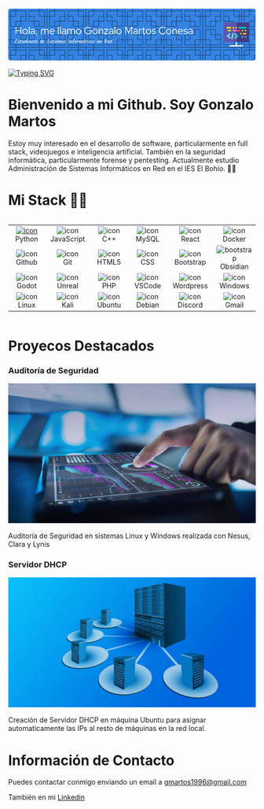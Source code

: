 ![Header](./img/gonzalo_header.png)

[![Typing SVG](https://readme-typing-svg.demolab.com?font=Fira+Code&pause=1000&color=6B2EF7&width=435&lines=S%C3%A9+la+mejor+versi%C3%B3n+de+t%C3%AD+mismo)](https://git.io/typing-svg)

# Bienvenido a mi Github. Soy Gonzalo Martos 

Estoy muy interesado en el desarrollo de software, particularmente en full stack, videojuegos e inteligencia artificial. También en la seguridad informática, particularmente forense y pentesting. Actualmente estudio Administración de Sistemas Informáticos en Red en el IES El Bohío. 🙆‍♂️

# Mi Stack :man_technologist:

<div style="display: flex; align-items: flex-start; align: center">
<table align="center">
  <tr>
    </td>
    <td align="center" width="96">
      <a href="#macropower-tech">
        <img src="https://techstack-generator.vercel.app/python-icon.svg" alt="icon" width="65" height="65" />
      </a>
      <br>Python
    </td>
    <td align="center" width="96">
        <img src="https://techstack-generator.vercel.app/js-icon.svg" alt="icon" width="65" height="65" />
      <br>JavaScript
    </td>
    <td align="center" width="96">
        <img src="https://techstack-generator.vercel.app/cpp-icon.svg" alt="icon" width="65" height="65" />
      <br>C++
    </td>
    <td align="center" width="96">
        <img src="https://techstack-generator.vercel.app/mysql-icon.svg" alt="icon" width="65" height="65" />
      <br>MySQL
    </td>
    <td align="center" width="96">
        <img src="https://techstack-generator.vercel.app/react-icon.svg" alt="icon" width="65" height="65" />
      <br>React
    </td>
    <td align="center" width="96">
        <img src="https://techstack-generator.vercel.app/docker-icon.svg" alt="icon" width="65" height="65" />
      <br>Docker
    </td>
  </tr>
  <tr>
    <td align="center" width="96">
        <img src="https://techstack-generator.vercel.app/github-icon.svg" alt="icon" width="65" height="65" />
      <br>Github
    </td>
    <td align="center" width="96"> 
        <img src="https://user-images.githubusercontent.com/25181517/192108372-f71d70ac-7ae6-4c0d-8395-51d8870c2ef0.png" width="48" height="48" alt="icon" />
      <br>Git
    </td>
    <td align="center"  width="96">
        <img src="https://skillicons.dev/icons?i=html" width="48" height="48" alt="icon" />
      <br>HTML5
    </td>
    <td align="center" width="96">
        <img src="https://skillicons.dev/icons?i=css" width="48" height="48" alt="icon" />
      <br>CSS
    </td>
    <td align="center"  width="96">
        <img src="https://skillicons.dev/icons?i=bootstrap" width="48" height="48" alt="icon" />
      <br>Bootstrap
    </td>
    <td align="center"  width="96">
        <img src="https://skillicons.dev/icons?i=obsidian" width="48" height="48" alt="bootstrap" />
      <br>Obsidian
    </td>
    </tr>
    <tr>
    <td align="center"  width="96">
       <img src="https://skillicons.dev/icons?i=godot" width="48" height="48" alt="icon" />
      <br>Godot
    </td>
    <td align="center"  width="96">
      <img src="https://skillicons.dev/icons?i=unreal" width="48" height="48" alt="icon" />
      <br>Unreal
    </td>
    <td align="center"  width="96">
      <img src="https://skillicons.dev/icons?i=php" width="48" height="48" alt="icon" />
      <br>PHP
    </td>
    <td align="center"  width="96">
      <img src="https://skillicons.dev/icons?i=vscode" width="48" height="48" alt="icon" />
      <br>VSCode
    </td>
    <td align="center"  width="96">
      <img src="https://skillicons.dev/icons?i=wordpress" width="48" height="48" alt="icon" />
      <br>Wordpress
    </td>
    <td align="center"  width="96">
      <img src="https://skillicons.dev/icons?i=windows" width="48" height="48" alt="icon" />
      <br>Windows
    </td>
    </tr>
    <tr>
    <td align="center"  width="96">
      <img src="https://skillicons.dev/icons?i=linux" width="48" height="48" alt="icon" />
      <br>Linux
    </td>
    <td align="center"  width="96">
      <img src="https://skillicons.dev/icons?i=kali" width="48" height="48" alt="icon" />
      <br>Kali
    </td>
    <td align="center"  width="96">
      <img src="https://skillicons.dev/icons?i=ubuntu" width="48" height="48" alt="icon" />
      <br>Ubuntu
    </td>
    <td align="center"  width="96">
      <img src="https://skillicons.dev/icons?i=debian" width="48" height="48" alt="icon" />
      <br>Debian
    </td>
    <td align="center"  width="96">
      <img src="https://skillicons.dev/icons?i=discord" width="48" height="48" alt="icon" />
      <br>Discord
    </td>
    <td align="center"  width="96">
      <img src="https://skillicons.dev/icons?i=gmail" width="48" height="48" alt="icon" />
      <br>Gmail
    </td>
    </tr>
    </table>
    </div>

# Proyecos Destacados

### Auditoría de Seguridad

![auditoria](./img/auditoria.jpg)

Auditoría de Seguridad en sistemas Linux y Windows realizada con Nesus, Clara y Lynis


### Servidor DHCP

![dhcp](./img/dhct.jpg)

Creación de Servidor DHCP en máquina Ubuntu para asignar automaticamente las IPs al resto de máquinas en la red local.


# Información de Contacto

Puedes contactar conmigo enviando un email a [gmartos1996@gmail.com](mailto:gmartos1996@gmail.com)

También en mi [Linkedin](https://www.linkedin.com/in/gmartosmc/)
